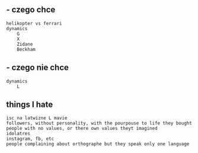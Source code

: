 

## - czego chce 
    helikopter vs ferrari
    dynamics 
        G
        X
        Zidane
        Beckham    

## - czego nie chce
    dynamics
        L 

## things I hate 
    isc na latwizne L mavie 
    followers, without personality, with the pourpouse to life they bought
    people with no values, or there own values theyt imagined
    idolatres
    instagram, fb, etc
    people complaining about orthographe but they speak only one language

